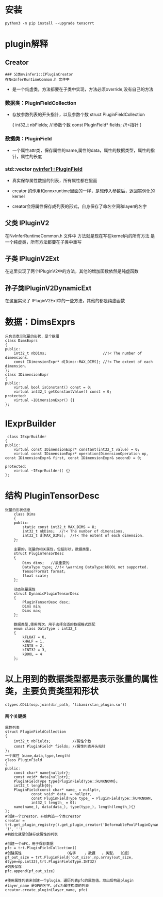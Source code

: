 
# 安装

    python3 -m pip install --upgrade tensorrt

# plugin解释
   ##  Creator
    ### 父类nvinfer1::IPluginCreator
    在NvInferRuntimeCommon.h 文件中
   * 是一个纯虚类，方法都要在子类中实现，方法必须override,没有自己的方法
### 数据类：PluginFieldCollection 

 * 存放参数列表的开头指针，以及参数个数
    struct PluginFieldCollection
    
    {
        int32_t nbFields;          //!参数个数
        const PluginField* fields; //!<指针
     }

### 数据类：PluginField
* 一个属性attr类，保存属性的name,属性的data，属性的数据类型，属性的指针，属性的长度

### std::vector   <nvinfer1::PluginField> 
 * 真实保存属性数据的列表，所有属性都在里面

* creator 的作用和onnxruntime里面的一样，是想传入参数后，返回实例化的kernel
* creator会将属性保存成列表的形式，自身保存了命名空间和layer的名字
## 父类 IPluginV2

   在NvInferRuntimeCommon.h 文件中
   方法就是现在写在kernel内的所有方法
   是一个纯虚类，所有方法都要在子类中重写
   
## 子类 IPluginV2Ext  

   在这里实现了两个IPluginV2中的方法，其他的增加函数依然是纯虚函数
  
## 孙子类IPluginV2DynamicExt
   在这里实现了 IPluginV2Ext中的一些方法，其他的都是纯虚函数
# 数据：DimsExprs
    只负责表示张量的形状，是个数组
    class DimsExprs
    {
    public:
        int32_t nbDims;                          //!< The number of dimensions.
        const IDimensionExpr* d[Dims::MAX_DIMS]; //!< The extent of each dimension.
    };
    class IDimensionExpr
    {
    public:
        virtual bool isConstant() const = 0;
        virtual int32_t getConstantValue() const = 0;
    protected:
        virtual ~IDimensionExpr() {}
    };

# IExprBuilder

     class IExprBuilder
    {
    public:
        virtual const IDimensionExpr* constant(int32_t value) = 0;
        virtual const IDimensionExpr* operation(DimensionOperation op, const IDimensionExpr& first, const IDimensionExpr& second) = 0;

    protected:
        virtual ~IExprBuilder() {}
    };
    
# 结构 PluginTensorDesc
    张量的形状信息
        class Dims
        {
        public:
            static const int32_t MAX_DIMS = 8;  
            int32_t nbDims;  //!< The number of dimensions.
            int32_t d[MAX_DIMS];  //!< The extent of each dimension.
        };
        
        主要的，张量的相关属性，包括形状，数据类型，
        struct PluginTensorDesc
        {
            Dims dims;   //最重要的
            DataType type; //!< \warning DataType:kBOOL not supported.
            TensorFormat format;
            float scale;
        };
        
        动态张量属性
        struct DynamicPluginTensorDesc
        {
            PluginTensorDesc desc;
            Dims min;
            Dims max;
        };
            
        数据类型,使用两次，用于选择合适的数据格式匹配
        enum class DataType : int32_t
        {
            kFLOAT = 0,
            kHALF = 1,
            kINT8 = 2,
            kINT32 = 3,
            kBOOL = 4
        };

 # 以上用到的数据类型都是表示张量的属性类，主要负责类型和形状
    ctypes.CDLL(osp.join(dir_path, 'libamirstan_plugin.so'))
 #### 两个关键类
    属性列表
    struct PluginFieldCollection
    {
        int32_t nbFields;          //属性个数
        const PluginField* fields; //属性列表开头指针
    };
    一个属性（name,data,type,length）
    class PluginField
    {
    public:
        const char* name{nullptr};
        const void* data{nullptr};
        PluginFieldType type{PluginFieldType::kUNKNOWN};
        int32_t length{0};
        PluginField(const char* name_ = nullptr, 
                const void* data_ = nullptr, 
                const PluginFieldType type_ = PluginFieldType::kUNKNOWN,
                int32_t length_ = 0): 
        name(name_), data(data_), type(type_), length(length_){}
    };
    #创建一个creator，开始构造一个类creator 
    creator = trt.get_plugin_registry().get_plugin_creator('DeformablePoolPluginDynamic', '1', '')
    #初始化就是创建存放属性的列表

    #创建一个mFC，用于保存数据
    pfc = trt.PluginFieldCollection()
    #创建属性                    （名字    ，数据   ，类型，  长度）
    pf_out_size = trt.PluginField('out_size',np.array(out_size, dtype=np.int32),trt.PluginFieldType.INT32)
    #列表保存
    pfc.append(pf_out_size)

    #使用属性列表来创建一个plugin，遍历列表pfc的属性值，取出后构造plugin
    #layer_name 是OP的名字，pfc为属性构成的列表
    creator.create_plugin(layer_name, pfc)
    
